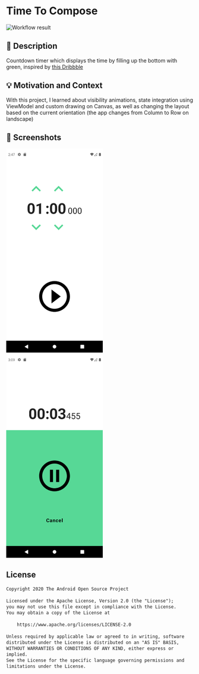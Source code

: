 # Time To Compose

![Workflow result](https://github.com/fercarcedo/TimeToCompose/workflows/Check/badge.svg)


## :scroll: Description
Countdown timer which displays the time by filling up the bottom with green, inspired by [this Dribbble](https://dribbble.com/shots/3573310-Daily-UI-014-Countdown-Timer)

## :bulb: Motivation and Context
With this project, I learned about visibility animations, state integration using ViewModel and custom drawing on Canvas, as well as changing the layout based on the current orientation (the app changes from Column to Row on landscape) 


## :camera_flash: Screenshots
<img src="/results/screenshot_1.png" width="260">&emsp;<img src="/results/screenshot_2.png" width="260">

## License
```
Copyright 2020 The Android Open Source Project

Licensed under the Apache License, Version 2.0 (the "License");
you may not use this file except in compliance with the License.
You may obtain a copy of the License at

    https://www.apache.org/licenses/LICENSE-2.0

Unless required by applicable law or agreed to in writing, software
distributed under the License is distributed on an "AS IS" BASIS,
WITHOUT WARRANTIES OR CONDITIONS OF ANY KIND, either express or implied.
See the License for the specific language governing permissions and
limitations under the License.
```

